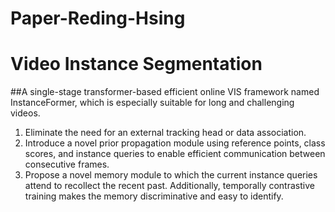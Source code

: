 # Paper-Reding-Hsing
# Video Instance Segmentation
##A single-stage transformer-based efficient online VIS framework named InstanceFormer, which is especially suitable for long and challenging videos.

1. Eliminate the need for an external tracking head or data association.
2. Introduce a novel prior propagation module using reference points, class scores, and instance queries to enable efficient communication between consecutive frames.
3. Propose a novel memory module to which the current instance queries attend to recollect the recent past. Additionally, temporally contrastive training makes the memory discriminative and easy to identify.
